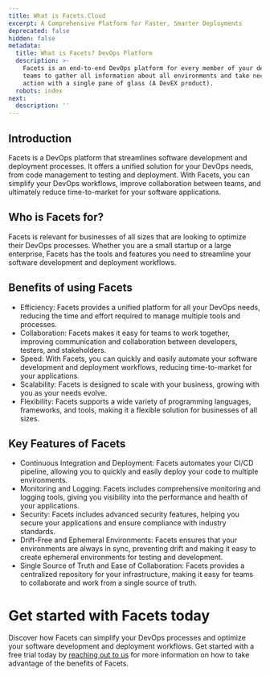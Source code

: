 ```yaml
---
title: What is Facets.Cloud
excerpt: A Comprehensive Platform for Faster, Smarter Deployments
deprecated: false
hidden: false
metadata:
  title: What is Facets? DevOps Platform
  description: >-
    Facets is an end-to-end DevOps platform for every member of your development
    teams to gather all information about all environments and take necessary
    action with a single pane of glass (A DevEX product).
  robots: index
next:
  description: ''
---
```

## Introduction

Facets is a DevOps platform that streamlines software development and deployment processes. It offers a unified solution for your DevOps needs, from code management to testing and deployment. With Facets, you can simplify your DevOps workflows, improve collaboration between teams, and ultimately reduce time-to-market for your software applications.

## Who is Facets for?

Facets is relevant for businesses of all sizes that are looking to optimize their DevOps processes. Whether you are a small startup or a large enterprise, Facets has the tools and features you need to streamline your software development and deployment workflows.

## Benefits of using Facets

* Efficiency: Facets provides a unified platform for all your DevOps needs, reducing the time and effort required to manage multiple tools and processes.
* Collaboration: Facets makes it easy for teams to work together, improving communication and collaboration between developers, testers, and stakeholders.
* Speed: With Facets, you can quickly and easily automate your software development and deployment workflows, reducing time-to-market for your applications.
* Scalability: Facets is designed to scale with your business, growing with you as your needs evolve.
* Flexibility: Facets supports a wide variety of programming languages, frameworks, and tools, making it a flexible solution for businesses of all sizes.

## Key Features of Facets

* Continuous Integration and Deployment: Facets automates your CI/CD pipeline, allowing you to quickly and easily deploy your code to multiple environments.
* Monitoring and Logging: Facets includes comprehensive monitoring and logging tools, giving you visibility into the performance and health of your applications.
* Security: Facets includes advanced security features, helping you secure your applications and ensure compliance with industry standards.
* Drift-Free and Ephemeral Environments: Facets ensures that your environments are always in sync, preventing drift and making it easy to create ephemeral environments for testing and development.
* Single Source of Truth and Ease of Collaboration: Facets provides a centralized repository for your infrastructure, making it easy for teams to collaborate and work from a single source of truth.

# Get started with Facets today

Discover how Facets can simplify your DevOps processes and optimize your software development and deployment workflows. Get started with a free trial today by [reaching out to us](https://www.facets.cloud/book-a-demo) for more information on how to take advantage of the benefits of Facets.
